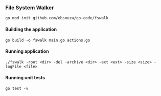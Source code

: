### File System Walker

```
go mod init github.com/ebsouza/go-code/fswalk
```

#### Building the application
```
go build -o fswalk main.go actions.go
```

#### Running application
```
./fswalk -root <dir> -del -archive <dir> -ext <ext> -size <size> -logFile <file>
```


#### Running unit tests
```
go test -v
```